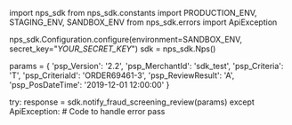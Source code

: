 import nps_sdk
from nps_sdk.constants import PRODUCTION_ENV, STAGING_ENV, SANDBOX_ENV
from nps_sdk.errors import ApiException

nps_sdk.Configuration.configure(environment=SANDBOX_ENV,
                            secret_key="_YOUR_SECRET_KEY_")
sdk = nps_sdk.Nps()

params = {
    'psp_Version': '2.2',
    'psp_MerchantId': 'sdk_test',
    'psp_Criteria': 'T',
    'psp_CriteriaId': 'ORDER69461-3',
    'psp_ReviewResult': 'A',
    'psp_PosDateTime': '2019-12-01 12:00:00'
}

try: 
    response = sdk.notify_fraud_screening_review(params) 
except ApiException: 
    # Code to handle error 
    pass 
